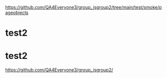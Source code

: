https://github.com/QA4Everyone3/group_jsgroup2/tree/main/test/smoke/pageobjects

# test2

# test2

https://github.com/QA4Everyone3/group_jsgroup2/








